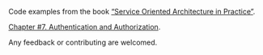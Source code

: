 Code examples from the book [“Service Oriented Architecture in Practice”](http://ukrmap.su/en-ruby).

[Chapter #7. Authentication and Authorization](http://ukrmap.su/en-ruby/chapter07-authentication-and-authorization.html).

Any feedback or contributing are welcomed.
